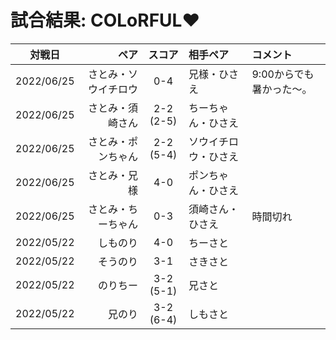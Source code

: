 # 試合結果: COLoRFUL❤️

| 対戦日 | ペア | スコア | 相手ペア | コメント |
| :---: | ----: | :---: | :---- | :---- |
| 2022/06/25 | さとみ・ソウイチロウ | 0-4 | 兄様・ひさえ | 9:00からでも暑かった〜。 |
| 2022/06/25 | さとみ・須崎さん | 2-2 (2-5) | ちーちゃん・ひさえ | |
| 2022/06/25 | さとみ・ポンちゃん | 2-2 (5-4) | ソウイチロウ・ひさえ | |
| 2022/06/25 | さとみ・兄様 | 4-0 | ポンちゃん・ひさえ | |
| 2022/06/25 | さとみ・ちーちゃん | 0-3 | 須崎さん・ひさえ | 時間切れ |
| 2022/05/22 | しものり | 4-0 | ちーさと |   |
| 2022/05/22 | そうのり | 3-1 | さきさと |   |
| 2022/05/22 | のりちー | 3-2 (5-1) | 兄さと |   |
| 2022/05/22 | 兄のり | 3-2 (6-4) | しもさと |   |
